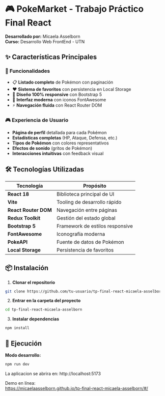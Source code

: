 # 🎮 PokeMarket - Trabajo Práctico Final React

**Desarrollado por:** Micaela Asselborn  
**Curso:** Desarrollo Web FrontEnd - UTN

## ✨ Características Principales

### 🎯 Funcionalidades

- 📋 **Listado completo** de Pokémon con paginación
- ❤️ **Sistema de favoritos** con persistencia en Local Storage
- 📱 **Diseño 100% responsive** con Bootstrap 5
- 🎨 **Interfaz moderna** con iconos FontAwesome
- ⚡ **Navegación fluida** con React Router DOM

### 🎮 Experiencia de Usuario

- **Página de perfil** detallada para cada Pokémon
- **Estadísticas completas** (HP, Ataque, Defensa, etc.)
- **Tipos de Pokémon** con colores representativos
- **Efectos de sonido** (gritos de Pokémon)
- **Interacciones intuitivas** con feedback visual

## 🛠️ Tecnologías Utilizadas

| Tecnología           | Propósito                       |
| -------------------- | ------------------------------- |
| **React 18**         | Biblioteca principal de UI      |
| **Vite**             | Tooling de desarrollo rápido    |
| **React Router DOM** | Navegación entre páginas        |
| **Redux Toolkit**    | Gestión del estado global       |
| **Bootstrap 5**      | Framework de estilos responsive |
| **FontAwesome**      | Iconografía moderna             |
| **PokeAPI**          | Fuente de datos de Pokémon      |
| **Local Storage**    | Persistencia de favoritos       |

## 📦 Instalación

1. **Clonar el repositorio**

```bash
git clone https://github.com/tu-usuario/tp-final-react-micaela-asselborn.git
```

2. **Entrar en la carpeta del proyecto**

```bash
cd tp-final-react-micaela-asselborn
```

3. **Instalar dependencias**

```bash
npm install
```

## 🚀 Ejecución

**Modo desarrollo:**

```bash
npm run dev
```

La aplicacion se abrira en: http://localhost:5173

Demo en línea:  
https://micaelaasselborn.github.io/tp-final-react-micaela-asselborn/#/
